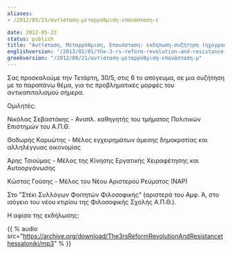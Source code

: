 ```yaml
---
aliases:
- /2012/05/23/αντίσταση-μεταρρύθμιση-επανάσταση-ε

date: 2012-05-23
status: publish
title: "Αντίσταση, Μεταρρύθμιση, Επανάσταση: εκδήλωση-συζήτηση (ηχογραφημένη)"
englishversion: "/2013/02/01/the-3-rs-reform-revolution-and-resistance-the-problematic-forms-of-anti-capitalism-today"
greekversion: "/2012/08/21/αντίσταση-μεταρρύθμιση-επανάσταση-μ"
---
```

Σας προσκαλούμε την Τετάρτη, 30/5, στις 6 το απόγευμα, σε μια συζήτηση με το παραπάνω θέμα, για τις προβληματικές μορφές του αντικαπιταλισμού σήμερα.

Ομιλητές:

Νικόλας Σεβαστάκης - Αναπλ. καθηγητής του τμήματος Πολιτικών Επιστημών του Α.Π.Θ.

Θοδωρής Καρυώτης - Μέλος εγχειρημάτων άμεσης δημοκρατίας και αλληλέγγυας οικονομίας

Άρης Τσιούμας - Μέλος της Κίνησης Εργατικής Χειραφέτησης και Αυτοοργάνωσης

Κώστας Γούσης - Μέλος του Νέου Αριστερού Ρεύματος (ΝΑΡ)


Στο "Στέκι Συλλόγων Φοιτητών Φιλοσοφικής" (αριστερά του Αμφ. Ά, στο ισόγειο του νέου κτιρίου της Φιλοσοφικής Σχολής Α.Π.Θ.).

Η αφίσα της εκδήλωσης:

{{ % audio src="https://archive.org/download/The3rsReformRevolutionAndResistancethessaloniki/mp3" % }}
